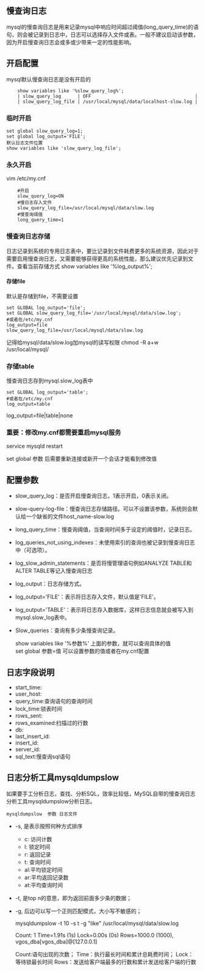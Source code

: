 ## 慢查询日志
mysql的慢查询日志是用来记录mysql中响应时间超过阈值(long_query_time)的语句，则会被记录到日志中，日志可以选择存入文件或表。一般不建议启动该参数，因为开启慢查询日志会或多或少带来一定的性能影响。

## 开启配置
mysql默认慢查询日志是没有开启的
```
    show variables like '%slow_query_log%';
    | slow_query_log      | OFF                                      |
    | slow_query_log_file | /usr/local/mysql/data/localhost-slow.log |
```    
### 临时开启
    set global slow_query_log=1;
    set global log_output='FILE';
    默认日志文件位置
    show variables like 'slow_query_log_file';
### 永久开启
vim /etc/my.cnf
```
    #开启
    slow_query_log=ON
    #慢日志存入文件
    slow_query_log_file=/usr/local/mysql/data/slow.log
    #慢查询阈值  
    long_query_time=1
```
### 慢查询日志存储
日志记录到系统的专用日志表中，要比记录到文件耗费更多的系统资源，因此对于需要启用慢查询日志，又需要能够获得更高的系统性能，那么建议优先记录到文件。查看当前存储方式 show variables like '%log_output%';
#### 存储file
默认是存储到file，不需要设置

    set GLOBAL log_output='file';
    set GLOBAL slow_query_log_file='/usr/local/mysql/data/slow.log';
    #或者在/etc/my.cnf
    log_output=file
    slow_query_log_file=/usr/local/mysql/data/slow.log

记得给mysql/data/slow.log加mysql的读写权限 chmod -R a+w /usr/local/mysql/
### 存储table
慢查询日志存到mysql.slow_log表中

    set GLOBAL log_output='table';
    #或者在/etc/my.cnf
    log_output=table
log_output=file|table|none
### 重要：修改my.cnf都需要重启mysql服务
service mysqld restart

 set global 参数  后需要重新连接或新开一个会话才能看到修改值

## 配置参数 
* slow_query_log：是否开启慢查询日志，1表示开启，0表示关闭。
* slow-query-log-file：慢查询日志存储路径。可以不设置该参数，系统则会默认给一个缺省的文件host_name-slow.log
* long_query_time：慢查询阈值，当查询时间多于设定的阈值时，记录日志。
* log_queries_not_using_indexes：未使用索引的查询也被记录到慢查询日志中（可选项）。
* log_slow_admin_statements：是否将慢管理语句例如ANALYZE TABLE和ALTER TABLE等记入慢查询日志
* log_output：日志存储方式。
* log_output='FILE'：表示将日志存入文件，默认值是'FILE'。
* log_output='TABLE'：表示将日志存入数据库，这样日志信息就会被写入到mysql.slow_log表中。 
* Slow_queries：查询有多少条慢查询记录。 

    show variables like '%参数%' 上面的参数，就可以查询具体的值  
    set global 参数=值 可以设置参数的值或者在my.cnf配置 

## 日志字段说明
* start_time:
* user_host:
* query_time:查询语句的查询时间
* lock_time:锁表时间
* rows_sent:
* rows_examined:扫描过的行数
* db:
* last_insert_id:
* insert_id:
* server_id:
* sql_text:慢查询sql语句

 ## 日志分析工具mysqldumpslow
如果要手工分析日志，查找、分析SQL，效率比较低，MySQL自带的慢查询日志分析工具mysqldumpslow分析日志。

    mysqldumpslow  参数 日志文件
* -s, 是表示按照何种方式排序
    * c: 访问计数
    * l: 锁定时间
    * r: 返回记录
    * t: 查询时间
    * al:平均锁定时间
    * ar:平均返回记录数
    * at:平均查询时间
* -t, 是top n的意思，即为返回前面多少条的数据；
* -g, 后边可以写一个正则匹配模式，大小写不敏感的；


    mysqldumpslow -t 10 -s t -g  "like" /usr/local/mysql/data/slow.log

    Count: 1  Time=1.91s (1s)  Lock=0.00s (0s)  Rows=1000.0 (1000), vgos_dba[vgos_dba]@[127.0.0.1]


    Count:语句出现的次数；
    Time：执行最长时间和累计总耗费时间；
    Lock： 等待锁最长时间
    Rows：发送给客户端最多的行数和累计发送给客户端的行数
    